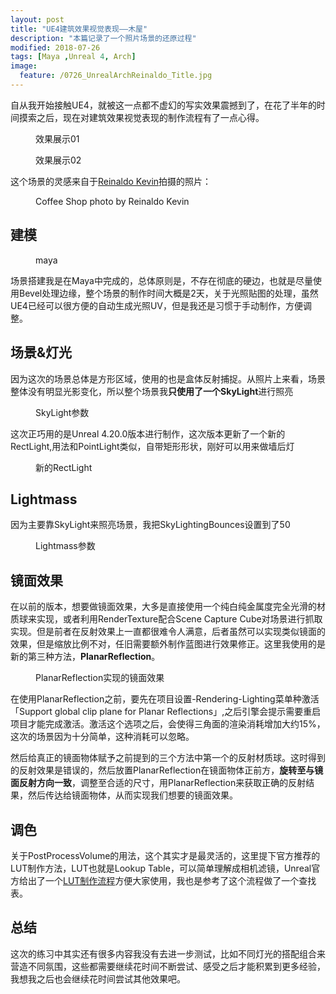 ```yaml
---
layout: post
title: "UE4建筑效果视觉表现——木屋"
description: "本篇记录了一个照片场景的还原过程"
modified: 2018-07-26
tags: [Maya ,Unreal 4, Arch]
image:
  feature: /0726_UnrealArchReinaldo_Title.jpg
---
```


自从我开始接触UE4，就被这一点都不虚幻的写实效果震撼到了，在花了半年的时间摸索之后，现在对建筑效果视觉表现的制作流程有了一点心得。

<figure>
 <a href="/images/0726_UnrealArchReinaldo_01_full.jpg"><img src="/images/0726_UnrealArchReinaldo_01_mini.jpg" alt=""></a>
 <figcaption>效果展示01</figcaption>
</figure>

<figure>
 <a href="/images/0726_UnrealArchReinaldo_03_full.jpg"><img src="/images/0726_UnrealArchReinaldo_03_mini.jpg" alt=""></a>
 <figcaption>效果展示02</figcaption>
</figure>

这个场景的灵感来自于[Reinaldo Kevin](https://unsplash.com/photos/FZaBLAEyIZY)拍摄的照片：

<figure>
 <a href="/images/0726_UnrealArchReinaldo_02_full.jpg"><img src="/images/0726_UnrealArchReinaldo_02_mini.jpg" alt=""></a>
 <figcaption>Coffee Shop photo by Reinaldo Kevin</figcaption>
</figure>

## 建模

<figure>
 <a href="/images/0726_UnrealArchReinaldo_04_full.jpg"><img src="/images/0726_UnrealArchReinaldo_04_mini.jpg" alt=""></a>
 <figcaption>maya</figcaption>
</figure>

场景搭建我是在Maya中完成的，总体原则是，不存在彻底的硬边，也就是尽量使用Bevel处理边缘，整个场景的制作时间大概是2天，关于光照贴图的处理，虽然UE4已经可以很方便的自动生成光照UV，但是我还是习惯于手动制作，方便调整。

## 场景&灯光

因为这次的场景总体是方形区域，使用的也是盒体反射捕捉。从照片上来看，场景整体没有明显光影变化，所以整个场景我**只使用了一个SkyLight**进行照亮

<figure>
<img src="/images/0726_UnrealArchReinaldo_05_mini.jpg" alt="">
 <figcaption>SkyLight参数</figcaption>
</figure>

这次正巧用的是Unreal 4.20.0版本进行制作，这次版本更新了一个新的RectLight,用法和PointLight类似，自带矩形形状，刚好可以用来做墙后灯

<figure>
 <a href="/images/0726_UnrealArchReinaldo_06_full.jpg"><img src="/images/0726_UnrealArchReinaldo_06_mini.jpg" alt=""></a>
 <figcaption>新的RectLight</figcaption>
</figure>

## Lightmass

因为主要靠SkyLight来照亮场景，我把SkyLightingBounces设置到了50

<figure>
<img src="/images/0726_UnrealArchReinaldo_07_mini.jpg" alt="">
 <figcaption>Lightmass参数</figcaption>
</figure>

## 镜面效果

在以前的版本，想要做镜面效果，大多是直接使用一个纯白纯金属度完全光滑的材质球来实现，或者利用RenderTexture配合Scene Capture Cube对场景进行抓取实现。但是前者在反射效果上一直都很难令人满意，后者虽然可以实现类似镜面的效果，但是缩放比例不对，任旧需要额外制作蓝图进行效果修正。这里我使用的是新的第三种方法，**PlanarReflection**。

<figure>
 <a href="/images/0726_UnrealArchReinaldo_08_full.jpg"><img src="/images/0726_UnrealArchReinaldo_08_mini.jpg" alt=""></a>
 <figcaption>PlanarReflection实现的镜面效果</figcaption>
</figure>

在使用PlanarReflection之前，要先在项目设置-Rendering-Lighting菜单种激活「Support global clip plane for Planar Reflections」,之后引擎会提示需要重启项目才能完成激活。激活这个选项之后，会使得三角面的渲染消耗增加大约15%，这次的场景因为十分简单，这种消耗可以忽略。

然后给真正的镜面物体赋予之前提到的三个方法中第一个的反射材质球。这时得到的反射效果是错误的，然后放置PlanarReflection在镜面物体正前方，**旋转至与镜面反射方向一致**，调整至合适的尺寸，用PlanarReflection来获取正确的反射结果，然后传达给镜面物体，从而实现我们想要的镜面效果。

## 调色

关于PostProcessVolume的用法，这个其实才是最灵活的，这里提下官方推荐的LUT制作方法，LUT也就是Lookup Table，可以简单理解成相机滤镜，Unreal官方给出了一个[LUT制作流程](https://docs.unrealengine.com/en-us/Engine/Rendering/PostProcessEffects/UsingLUTs)方便大家使用，我也是参考了这个流程做了一个查找表。

## 总结

这次的练习中其实还有很多内容我没有去进一步测试，比如不同灯光的搭配组合来营造不同氛围，这些都需要继续花时间不断尝试、感受之后才能积累到更多经验，我想我之后也会继续花时间尝试其他效果吧。

<figure>
 <a href="/images/0726_UnrealArchReinaldo_09_full.jpg"><img src="/images/0726_UnrealArchReinaldo_09_mini.jpg" alt=""></a>
 <figcaption></figcaption>
</figure>